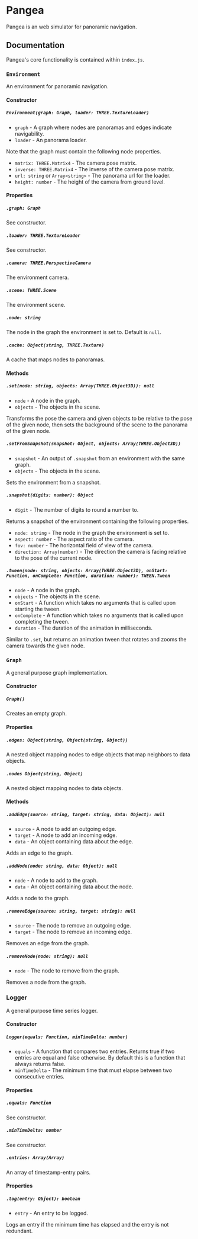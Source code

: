 # Pangea

Pangea is an web simulator for panoramic navigation.

## Documentation

Pangea's core functionality is contained within `index.js`.

### `Environment`

An environment for panoramic navigation.

#### Constructor

##### `Environment(graph: Graph, loader: THREE.TextureLoader)`

*   `graph` - A graph where nodes are panoramas and edges indicate navigability.
*   `loader` - An panorama loader.

Note that the graph must contain the following node properties.

*   `matrix: THREE.Matrix4` - The camera pose matrix.
*   `inverse: THREE.Matrix4` - The inverse of the camera pose matrix.
*   `url: string` or `Array<string>` - The panorama url for the loader.
*   `height: number` - The height of the camera from ground level.

#### Properties

##### `.graph: Graph`

See constructor.

##### `.loader: THREE.TextureLoader`

See constructor.

##### `.camera: THREE.PerspectiveCamera`

The environment camera.

##### `.scene: THREE.Scene`

The environment scene.

##### `.node: string`

The node in the graph the environment is set to. Default is `null`.

##### `.cache: Object(string, THREE.Texture)`

A cache that maps nodes to panoramas.

#### Methods

##### `.set(node: string, objects: Array(THREE.Object3D)): null`

*   `node` - A node in the graph.
*   `objects` - The objects in the scene.

Transforms the pose the camera and given objects to be relative to the pose of
the given node, then sets the background of the scene to the panorama of the
given node.

##### `.setFromSnapshot(snapshot: Object, objects: Array(THREE.Object3D))`

*   `snapshot` - An output of `.snapshot` from an environment with the same
    graph.
*   `objects` - The objects in the scene.

Sets the environment from a snapshot.

##### `.snapshot(digits: number): Object`

*   `digit` - The number of digits to round a number to.

Returns a snapshot of the environment containing the following properties.

*   `node: string` - The node in the graph the environment is set to.
*   `aspect: number` - The aspect ratio of the camera.
*   `fov: number` - The horizontal field of view of the camera.
*   `direction: Array(number)` - The direction the camera is facing relative to
    the pose of the current node.

##### `.tween(node: string, objects: Array(THREE.Object3D), onStart: Function, onComplete: Function, duration: number): TWEEN.Tween`

*   `node` - A node in the graph.
*   `objects` - The objects in the scene.
*   `onStart` - A function which takes no arguments that is called upon starting
    the tween.
*   `onComplete` - A function which takes no arguments that is called upon
    completing the tween.
*   `duration` - The duration of the animation in milliseconds.

Similar to `.set`, but returns an animation tween that rotates and zooms the
camera towards the given node.

### `Graph`

A general purpose graph implementation.

#### Constructor

##### `Graph()`

Creates an empty graph.

#### Properties

##### `.edges: Object(string, Object(string, Object))`

A nested object mapping nodes to edge objects that map neighbors to data
objects.

##### `.nodes Object(string, Object)`

A nested object mapping nodes to data objects.

#### Methods

##### `.addEdge(source: string, target: string, data: Object): null`

*   `source` - A node to add an outgoing edge.
*   `target` - A node to add an incoming edge.
*   `data` - An object containing data about the edge.

Adds an edge to the graph.

##### `.addNode(node: string, data: Object): null`

*   `node` - A node to add to the graph.
*   `data` - An object containing data about the node.

Adds a node to the graph.

##### `.removeEdge(source: string, target: string): null`

*   `source` - The node to remove an outgoing edge.
*   `target` - The node to remove an incoming edge.

Removes an edge from the graph.

##### `.removeNode(node: string): null`

*   `node` - The node to remove from the graph.

Removes a node from the graph.

### Logger

A general purpose time series logger.

#### Constructor

##### `Logger(equals: Function, minTimeDelta: number)`

*   `equals` - A function that compares two entries. Returns true if two entries
    are equal and false otherwise. By default this is a function that always
    returns false.
*   `minTimeDelta` - The minimum time that must elapse between two consecutive
    entries.

#### Properties

##### `.equals: Function`

See constructor.

##### `.minTimeDelta: number`

See constructor.

##### `.entries: Array(Array)`

An array of timestamp-entry pairs.

#### Properties

##### `.log(entry: Object): boolean`

*   `entry` - An entry to be logged.

Logs an entry if the minimum time has elapsed and the entry is not redundant.
